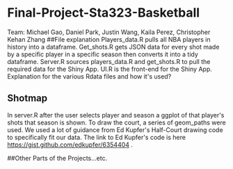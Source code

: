 # Final-Project-Sta323-Basketball
Team: Michael Gao, Daniel Park, Justin Wang, Kaila Perez, Christopher Kehan Zhang
##File explanation
Players_data.R pulls all NBA players in history into a dataframe. 
Get_shots.R gets JSON data for every shot made by a specific player in a specific season then converts it into a tidy dataframe.
Server.R sources players_data.R and get_shots.R to pull the required data for the Shiny App.
UI.R is the front-end for the Shiny App.
Explanation for the various Rdata files and how it's used?


## Shotmap
In server.R after the user selects player and season a ggplot of that player's shots that season is shown. To draw the court, a series of geom_paths were used. We used a lot of guidance from Ed Kupfer's Half-Court drawing code to specifically fit our data.
The link to Ed Kupfer's code is here https://gist.github.com/edkupfer/6354404 .

##Other Parts of the Projects...etc.
